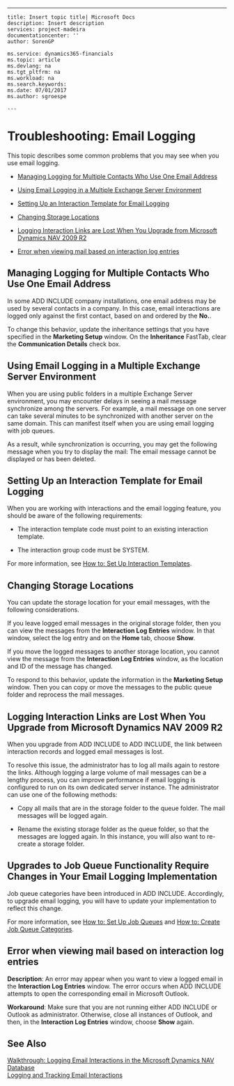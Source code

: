 ---
    title: Insert topic title| Microsoft Docs
    description: Insert description
    services: project-madeira
    documentationcenter: ''
    author: SorenGP

    ms.service: dynamics365-financials
    ms.topic: article
    ms.devlang: na
    ms.tgt_pltfrm: na
    ms.workload: na
    ms.search.keywords:
    ms.date: 07/01/2017
    ms.author: sgroespe

    ---
# Troubleshooting: Email Logging
This topic describes some common problems that you may see when you use email logging.  
  
-   [Managing Logging for Multiple Contacts Who Use One Email Address](../../BusinessFunctionality/LoggingAndTrackingEmailInteractions/troubleshooting-email-logging.md#MultipleContacts)  
  
-   [Using Email Logging in a Multiple Exchange Server Environment](../../BusinessFunctionality/LoggingAndTrackingEmailInteractions/troubleshooting-email-logging.md#MultiExchangeServer)  
  
-   [Setting Up an Interaction Template for Email Logging](../../BusinessFunctionality/LoggingAndTrackingEmailInteractions/troubleshooting-email-logging.md#SettingInteractionTemplates)  
  
-   [Changing Storage Locations](../../BusinessFunctionality/LoggingAndTrackingEmailInteractions/troubleshooting-email-logging.md#ChangingStorage)  
  
-   [Logging Interaction Links are Lost When You Upgrade from Microsoft Dynamics NAV 2009 R2](../../BusinessFunctionality/LoggingAndTrackingEmailInteractions/troubleshooting-email-logging.md#LoggingInteractionLinks)  
  
-   [Error when viewing mail based on interaction log entries](../../BusinessFunctionality/LoggingAndTrackingEmailInteractions/troubleshooting-email-logging.md#ErrorViewingMailBased)  
  
##  <a name="MultipleContacts"></a> Managing Logging for Multiple Contacts Who Use One Email Address  
 In some ADD INCLUDE<!--[!INCLUDE[navnow](../../ApplicationDesign/includes/navnow_md.md)]--> company installations, one email address may be used by several contacts in a company. In this case, email interactions are logged only against the first contact, based on and ordered by the **No.**.  
  
 To change this behavior, update the inheritance settings that you have specified in the **Marketing Setup** window. On the **Inheritance** FastTab, clear the **Communication Details** check box.  
  
##  <a name="MultiExchangeServer"></a> Using Email Logging in a Multiple Exchange Server Environment  
 When you are using public folders in a multiple Exchange Server environment, you may encounter delays in seeing a mail message synchronize among the servers. For example, a mail message on one server can take several minutes to be synchronized with another server on the same domain. This can manifest itself when you are using email logging with job queues.  
  
 As a result, while synchronization is occurring, you may get the following message when you try to display the mail: The email message cannot be displayed or has been deleted.  
  
##  <a name="SettingInteractionTemplates"></a> Setting Up an Interaction Template for Email Logging  
 When you are working with interactions and the email logging feature, you should be aware of the following requirements:  
  
-   The interaction template code must point to an existing interaction template.  
  
-   The interaction group code must be SYSTEM.  
  
 For more information, see [How to: Set Up Interaction Templates](../../Marketing/how-to-set-up-interaction-templates.md).  
  
##  <a name="ChangingStorage"></a> Changing Storage Locations  
 You can update the storage location for your email messages, with the following considerations.  
  
 If you leave logged email messages in the original storage folder, then you can view the messages from the **Interaction Log Entries** window. In that window, select the log entry and on the **Home** tab, choose **Show**.  
  
 If you move the logged messages to another storage location, you cannot view the message from the **Interaction Log Entries** window, as the location and ID of the message has changed.  
  
 To respond to this behavior, update the information in the **Marketing Setup** window. Then you can copy or move the messages to the public queue folder and reprocess the mail messages.  
  
##  <a name="LoggingInteractionLinks"></a> Logging Interaction Links are Lost When You Upgrade from Microsoft Dynamics NAV 2009 R2  
 When you upgrade from ADD INCLUDE<!--[!INCLUDE[nav2009r2](../../BusinessFunctionality/IntegratingWithMicrosoftDynamicsCRM/includes/nav2009r2_md.md)]--> to ADD INCLUDE<!--[!INCLUDE[nav_current_long](../../ApplicationDesign/includes/nav_current_long_md.md)]-->, the link between interaction records and logged email messages is lost.  
  
 To resolve this issue, the administrator has to log all mails again to restore the links. Although logging a large volume of mail messages can be a lengthy process, you can improve performance if email logging is configured to run on its own dedicated server instance. The administrator can use one of the following methods:  
  
-   Copy all mails that are in the storage folder to the queue folder. The mail messages will be logged again.  
  
-   Rename the existing storage folder as the queue folder, so that the messages are logged again. In this instance, you will also want to re-create a storage folder.  
  
## Upgrades to Job Queue Functionality Require Changes in Your Email Logging Implementation  
 Job queue categories have been introduced in ADD INCLUDE<!--[!INCLUDE[nav_current_long](../../ApplicationDesign/includes/nav_current_long_md.md)]-->. Accordingly, to upgrade email logging, you will have to update your implementation to reflect this change.  
  
 For more information, see [How to: Set Up Job Queues](../../SetupAndAdministration/how-to-set-up-job-queues.md) and [How to: Create Job Queue Categories](../../SetupAndAdministration/how-to-create-job-queue-categories.md).  
  
##  <a name="ErrorViewingMailBased"></a> Error when viewing mail based on interaction log entries  
 **Description**: An error may appear when you want to view a logged email in the **Interaction Log Entries** window. The error occurs when ADD INCLUDE<!--[!INCLUDE[navnow](../../ApplicationDesign/includes/navnow_md.md)]--> attempts to open the corresponding email in Microsoft Outlook.  
  
 **Workaround**: Make sure that you are not running either ADD INCLUDE<!--[!INCLUDE[navnow](../../ApplicationDesign/includes/navnow_md.md)]--> or Outlook as administrator. Otherwise, close all instances of Outlook, and then, in the **Interaction Log Entries** window, choose **Show** again.  
  
## See Also  
 [Walkthrough: Logging Email Interactions in the Microsoft Dynamics NAV Database](../../BusinessFunctionality/LoggingAndTrackingEmailInteractions/walkthrough-logging-email-interactions-in-the-microsoft-dynamics-nav-database.md)   
 [Logging and Tracking Email Interactions](../../BusinessFunctionality/LoggingAndTrackingEmailInteractions/logging-and-tracking-email-interactions.md)